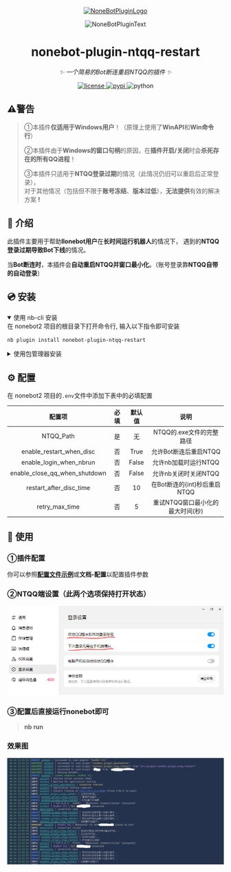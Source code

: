 <div align="center">
  <a href="https://v2.nonebot.dev/store"><img src="https://github.com/A-kirami/nonebot-plugin-template/blob/resources/nbp_logo.png" width="180" height="180" alt="NoneBotPluginLogo"></a>
  <br>
  <p><img src="https://github.com/A-kirami/nonebot-plugin-template/blob/resources/NoneBotPlugin.svg" width="240" alt="NoneBotPluginText"></p>
</div>

<div align="center">

# nonebot-plugin-ntqq-restart

_✨ 一个简易的Bot断连重启NTQQ的插件 ✨_


<a href="./LICENSE">
    <img src="https://img.shields.io/github/license/kanbereina/nonebot-plugin-ntqq-restart.svg" alt="license">
</a>
<a href="https://pypi.python.org/pypi/nonebot-plugin-ntqq-restart">
    <img src="https://img.shields.io/pypi/v/nonebot-plugin-ntqq-restart.svg" alt="pypi">
</a>
<img src="https://img.shields.io/badge/python-3.8+-blue.svg" alt="python">

</div>


## ⚠警告

> ①本插件**仅适用于Windows用户**！（原理上使用了**WinAPI**和**Win命令行**）
> 
> ②本插件由于**Windows的窗口句柄**的原因，在**插件开启/关闭**时会**杀死存在的所有QQ进程**！
> 
> ③本插件只适用于**NTQQ登录过期**的情况（此情况仍旧可以重启后正常登录），<br>
> 对于其他情况（包括但不限于**账号冻结**、**版本过低**），**无法提供**有效的解决方案 **!**

## 📖 介绍

此插件主要用于帮助**llonebot用户**在**长时间运行机器人**的情况下，
遇到的**NTQQ登录过期导致Bot下线**的情况。


当**Bot断连时**，本插件会**自动重启NTQQ并窗口最小化**。（账号登录靠**NTQQ自带的自动登录**）

## 💿 安装

<details open>
<summary>使用 nb-cli 安装</summary>
在 nonebot2 项目的根目录下打开命令行, 输入以下指令即可安装

    nb plugin install nonebot-plugin-ntqq-restart

</details>

<details>
<summary>使用包管理器安装</summary>
在 nonebot2 项目的插件目录下, 打开命令行, 根据你使用的包管理器, 输入相应的安装命令

<details>
<summary>pip</summary>

    pip install nonebot-plugin-ntqq-restart
</details>
<details>
<summary>pdm</summary>

    pdm add nonebot-plugin-ntqq-restart
</details>
<details>
<summary>poetry</summary>

    poetry add nonebot-plugin-ntqq-restart
</details>
<details>
<summary>conda</summary>

    conda install nonebot-plugin-ntqq-restart
</details>

打开 nonebot2 项目根目录下的 `pyproject.toml` 文件, 在 `[tool.nonebot]` 部分追加写入

    plugins = ["nonebot-plugin-ntqq-restart"]

</details>

## ⚙️ 配置

在 nonebot2 项目的`.env`文件中添加下表中的必填配置

| 配置项 | 必填 | 默认值 | 说明 |
|:-----:|:----:|:----:|:----:|
| NTQQ_Path | 是 | 无 | NTQQ的.exe文件的完整路径 |
| enable_restart_when_disc | 否 | True | 允许Bot断连后重启NTQQ |
| enable_login_when_nbrun | 否 | False | 允许nb加载时运行NTQQ |
| enable_close_qq_when_shutdown | 否 | False | 允许nb关闭时关闭NTQQ |
| restart_after_disc_time | 否 | 10 | 在Bot断连的{int}秒后重启NTQQ |
| retry_max_time | 否 | 5 | 重试NTQQ窗口最小化的最大时间(秒) |

## 🎉 使用
### ①插件配置
你可以参照[**配置文件示例**](https://github.com/kanbereina/nonebot-plugin-ntqq-restart/blob/master/.env.prod.example)或**文档-配置**以配置插件参数
### ②NTQQ端设置（此两个选项保持打开状态）
![NTQQ端设置](https://github.com/kanbereina/nonebot-plugin-ntqq-restart/blob/master/doc/ntqq_config_example.PNG)
### ③配置后直接运行nonebot即可
> **nb run**
### 效果图
![插件运行效果](https://github.com/kanbereina/nonebot-plugin-ntqq-restart/blob/master/doc/run_example.PNG)

